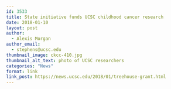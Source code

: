 ```yaml
---
id: 3533
title: State initiative funds UCSC childhood cancer research
date: 2018-01-10
layout: post
author:
  - Alexis Morgan
author_email:
  - stephens@ucsc.edu
thumbnail_image: ckcc-410.jpg
thumbnail_alt_text: photo of UCSC researchers
categories: "News"
format: link
link_post: https://news.ucsc.edu/2018/01/treehouse-grant.html
---
```

